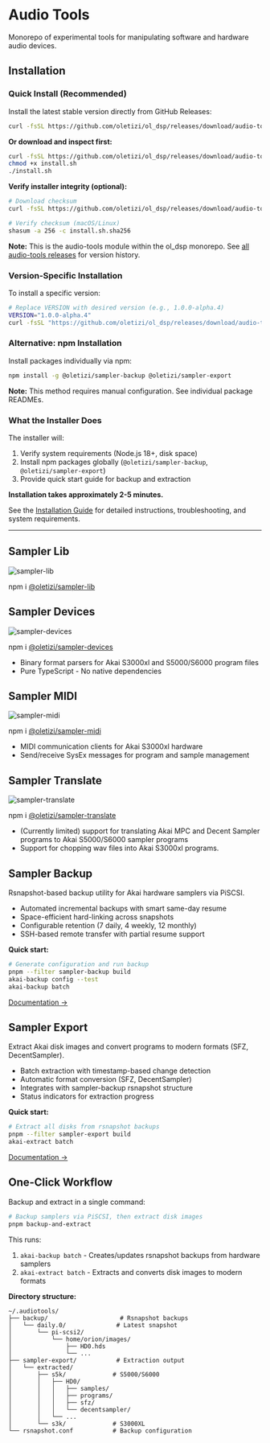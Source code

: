 # Audio Tools

Monorepo of experimental tools for manipulating software and hardware audio devices.

## Installation

### Quick Install (Recommended)

Install the latest stable version directly from GitHub Releases:

```bash
curl -fsSL https://github.com/oletizi/ol_dsp/releases/download/audio-tools@1.0.0-alpha.9/install.sh | bash
```

**Or download and inspect first:**

```bash
curl -fsSL https://github.com/oletizi/ol_dsp/releases/download/audio-tools@1.0.0-alpha.9/install.sh -o install.sh
chmod +x install.sh
./install.sh
```

**Verify installer integrity (optional):**

```bash
# Download checksum
curl -fsSL https://github.com/oletizi/ol_dsp/releases/download/audio-tools@1.0.0-alpha.9/install.sh.sha256 -o install.sh.sha256

# Verify checksum (macOS/Linux)
shasum -a 256 -c install.sh.sha256
```

**Note:** This is the audio-tools module within the ol_dsp monorepo. See [all audio-tools releases](https://github.com/oletizi/ol_dsp/releases?q=audio-tools) for version history.

### Version-Specific Installation

To install a specific version:

```bash
# Replace VERSION with desired version (e.g., 1.0.0-alpha.4)
VERSION="1.0.0-alpha.4"
curl -fsSL "https://github.com/oletizi/ol_dsp/releases/download/audio-tools@${VERSION}/install.sh" | bash
```

### Alternative: npm Installation

Install packages individually via npm:

```bash
npm install -g @oletizi/sampler-backup @oletizi/sampler-export
```

**Note:** This method requires manual configuration. See individual package READMEs.

### What the Installer Does

The installer will:
1. Verify system requirements (Node.js 18+, disk space)
2. Install npm packages globally (`@oletizi/sampler-backup`, `@oletizi/sampler-export`)
3. Provide quick start guide for backup and extraction

**Installation takes approximately 2-5 minutes.**

See the [Installation Guide](./docs/1.0/INSTALLATION.md) for detailed instructions, troubleshooting, and system requirements.

---

## Sampler Lib
![sampler-lib](https://github.com/oletizi/ol_dsp/actions/workflows/sampler-lib.yml/badge.svg)

npm i [@oletizi/sampler-lib](https://www.npmjs.com/package/@oletizi/sampler-lib)

## Sampler Devices
![sampler-devices](https://github.com/oletizi/ol_dsp/actions/workflows/sampler-devices.yml/badge.svg)

npm i [@oletizi/sampler-devices](https://www.npmjs.com/package/@oletizi/sampler-devices)

* Binary format parsers for Akai S3000xl and S5000/S6000 program files
* Pure TypeScript - No native dependencies

## Sampler MIDI
![sampler-midi](https://github.com/oletizi/ol_dsp/actions/workflows/sampler-midi.yml/badge.svg)

npm i [@oletizi/sampler-midi](https://www.npmjs.com/package/@oletizi/sampler-midi)

* MIDI communication clients for Akai S3000xl hardware
* Send/receive SysEx messages for program and sample management

## Sampler Translate
![sampler-translate](https://github.com/oletizi/ol_dsp/actions/workflows/sampler-translate.yml/badge.svg)

npm i [@oletizi/sampler-translate](https://www.npmjs.com/package/@oletizi/sampler-translate)

* (Currently limited) support for translating Akai MPC and Decent Sampler programs to Akai S5000/S6000 sampler programs
* Support for chopping wav files into Akai S3000xl programs.

## Sampler Backup

Rsnapshot-based backup utility for Akai hardware samplers via PiSCSI.

* Automated incremental backups with smart same-day resume
* Space-efficient hard-linking across snapshots
* Configurable retention (7 daily, 4 weekly, 12 monthly)
* SSH-based remote transfer with partial resume support

**Quick start:**
```bash
# Generate configuration and run backup
pnpm --filter sampler-backup build
akai-backup config --test
akai-backup batch
```

[Documentation →](./sampler-backup/README.md)

## Sampler Export

Extract Akai disk images and convert programs to modern formats (SFZ, DecentSampler).

* Batch extraction with timestamp-based change detection
* Automatic format conversion (SFZ, DecentSampler)
* Integrates with sampler-backup rsnapshot structure
* Status indicators for extraction progress

**Quick start:**
```bash
# Extract all disks from rsnapshot backups
pnpm --filter sampler-export build
akai-extract batch
```

[Documentation →](./sampler-export/README.md)

## One-Click Workflow

Backup and extract in a single command:

```bash
# Backup samplers via PiSCSI, then extract disk images
pnpm backup-and-extract
```

This runs:
1. `akai-backup batch` - Creates/updates rsnapshot backups from hardware samplers
2. `akai-extract batch` - Extracts and converts disk images to modern formats

**Directory structure:**
```
~/.audiotools/
├── backup/                    # Rsnapshot backups
│   └── daily.0/              # Latest snapshot
│       └── pi-scsi2/
│           └── home/orion/images/
│               ├── HD0.hds
│               └── ...
├── sampler-export/           # Extraction output
│   └── extracted/
│       ├── s5k/             # S5000/S6000
│       │   ├── HD0/
│       │   │   ├── samples/
│       │   │   ├── programs/
│       │   │   ├── sfz/
│       │   │   └── decentsampler/
│       │   └── ...
│       └── s3k/             # S3000XL
└── rsnapshot.conf           # Backup configuration
```

